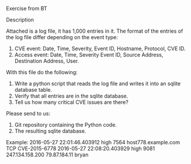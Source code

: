 Exercise from BT

Description

Attached is a log file, it has 1,000 entries in it. The format of the entries of the log file differ depending on the event type:
1. CVE event: Date, Time, Severity, Event ID, Hostname, Protocol, CVE ID.
2. Access event: Date, Time, Severity Event ID, Source Address, Destination Address, User.
 
With this file do the following:
1. Write a python script that reads the log file and writes it into an sqlite database table.
2. Verify that all entries are in the sqlite database.
3. Tell us how many critical CVE issues are there?

Please send to us:
1. Git repository containing the Python code.
2. The resulting sqlite database.

Example:
2016-05-27 22:01:46.403912 high 7564 host778.example.com TCP CVE-2015-6778
2016-05-27 22:08:20.403929 high 9081 247.134.158.200 79.87.184.11 bryan
